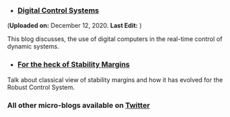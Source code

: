 - ### [Digital Control Systems](https://puneet-panwar.github.io/blogs/Digital_Control)    
(**Uploaded on:** December 12, 2020.  **Last Edit:** ) 

This blog discusses, the use of digital computers in the real-time control of dynamic systems.


- ### [For the heck of Stability Margins](https://puneet-panwar.github.io/blogs/Stability_margin_blog)

Talk about classical view of stability margins and how it has evolved for the Robust Control System.

    
### All other micro-blogs available on [Twitter]()




